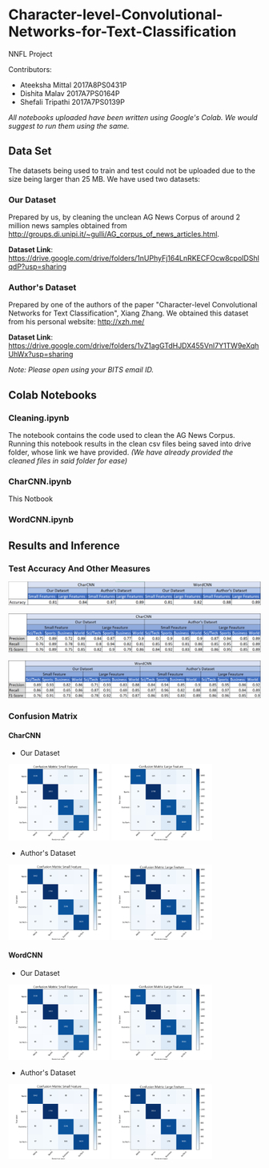 # Character-level-Convolutional-Networks-for-Text-Classification
NNFL Project

Contributors: 
- Ateeksha Mittal 2017A8PS0431P
- Dishita Malav 2017A7PS0164P
- Shefali Tripathi 2017A7PS0139P

*All notebooks uploaded have been written using Google's Colab. We would suggest to run them using the same.*

## Data Set

The datasets being used to train and test could not be uploaded due to the size being larger than 25 MB.
We have used two datasets:

### Our Dataset

Prepared by us, by cleaning the unclean AG News Corpus of around 2 million news samples obtained from http://groups.di.unipi.it/~gulli/AG_corpus_of_news_articles.html. 

**Dataset Link**: https://drive.google.com/drive/folders/1nUPhyFj164LnRKECFOcw8cpoIDShlqdP?usp=sharing

### Author's Dataset

Prepared by one of the authors of the paper "Character-level Convolutional Networks for Text Classification", Xiang Zhang.
We obtained this dataset from his personal website: http://xzh.me/

**Dataset Link**: https://drive.google.com/drive/folders/1vZ1agGTdHJDX455Vnl7Y1TW9eXqhUhWx?usp=sharing

*Note: Please open using your BITS email ID.*

## Colab Notebooks

### Cleaning.ipynb
The notebook contains the code used to clean the AG News Corpus. Running this notebook results in the clean csv files being saved into drive folder, whose link we have provided. *(We have already provided the cleaned files in said folder for ease)*
### CharCNN.ipynb
This Notbook
### WordCNN.ipynb

## Results and Inference
### Test Accuracy And Other Measures

![TE_ACC](Results/acc.png)

![TE_ClassRepCharCNN](Results/Class_RepCharCNN_1.png)

![TE_ClassRepWordCNN](Results/Class_RepWordCNN.png)

### Confusion Matrix
#### CharCNN
- Our Dataset

<p float = "left">
  <img src = "Results/CharCNN/cm_15epochs_ourDataset_small.png" width = "40%" height = "40%" >
  <img src = "Results/CharCNN/cm_15epochs_ourDataset_large.png" width = "40%" height = "40%" >
</p>

- Author's Dataset

<p float = "left">
  <img src = "Results/CharCNN/cm_15epochs_author_small.png" width = "40%" height = "40%" >
  <img src = "Results/CharCNN/cm_15epochs_author_large.png" width = "40%" height = "40%" >
</p>

#### WordCNN
- Our Dataset

<p float = "left">
  <img src = "Results/CharCNN/cm_15epochs_ourDataset_small.png" width = "40%" height = "40%" >
  <img src = "Results/CharCNN/cm_15epochs_ourDataset_large.png" width = "40%" height = "40%" >
</p>

- Author's Dataset

<p float = "left">
  <img src = "Results/CharCNN/cm_15epochs_author_small.png" width = "40%" height = "40%" >
  <img src = "Results/CharCNN/cm_15epochs_author_large.png" width = "40%" height = "40%" >
</p>

